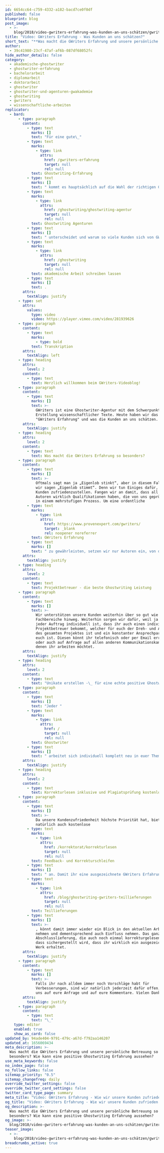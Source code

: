 ```yaml
---
id: 6654cc64-c759-4332-a182-bacd7ce0f0df
published: false
blueprint: blog
post_image:
  - >-
    blog/2018/video-gwriters-erfahrung-was-kunden-an-uns-schätzen/gwriters-erfahrung.png
title: "Video: GWriters Erfahrung - Was Kunden an uns schätzen?"
short_text: "**Was macht die GWriters Erfahrung und unsere persönliche Betreuung so besonders? Wie kann eine positive Ghostwriting Erfahrung aussehen?**\n\nFür eine gute\_Ghostwriting-Erfahrung kommt es hauptsächlich auf die Wahl der richtigen Ghostwriter-Agentur an! In diesem Video spricht Marcel Kopper über die GWriters Erfahrung und was GWriters\_von anderen Ghostwriting Agenturen unterscheidet und warum so viele Kunden sich von GWriters Lösungsvorschläge für ihre akademische Arbeit schreiben lassen..."
author:
  - 39c41980-23cf-47af-af6b-087df68052fc
hide_author_details: false
category:
  - akademische-ghostwriter
  - ghostwriter-erfahrung
  - bachelorarbeit
  - diplomarbeit
  - doktorarbeit
  - ghostwriter
  - ghostwriter-und-agenturen-gwakademie
  - ghostwriting
  - gwriters
  - wissenschaftliche-arbeiten
replicator:
  - bard:
      - type: paragraph
        content:
          - type: text
            marks: []
            text: "Für eine gute\_"
          - type: text
            marks:
              - type: link
                attrs:
                  href: /gwriters-erfahrung
                  target: null
                  rel: null
            text: Ghostwriting-Erfahrung
          - type: text
            marks: []
            text: " kommt es hauptsächlich auf die Wahl der richtigen Ghostwriter-Agentur an! In diesem Video spricht Marcel Kopper über die GWriters Erfahrung und was GWriters\_von anderen "
          - type: text
            marks:
              - type: link
                attrs:
                  href: /ghostwriting/ghostwriting-agentur
                  target: null
                  rel: null
            text: Ghostwriting Agenturen
          - type: text
            marks: []
            text: " unterscheidet und warum so viele Kunden sich von GWriters Lösungsvorschläge für ihre "
          - type: text
            marks:
              - type: link
                attrs:
                  href: /ghostwriting
                  target: null
                  rel: null
            text: akademische Arbeit schreiben lassen
          - type: text
            marks: []
            text: .
        attrs:
          textAlign: justify
      - type: set
        attrs:
          values:
            type: video
            video: https://player.vimeo.com/video/281939626
      - type: paragraph
        content:
          - type: text
            marks:
              - type: bold
            text: Transkription
        attrs:
          textAlign: left
      - type: heading
        attrs:
          level: 2
        content:
          - type: text
            text: Herzlich willkommen beim GWriters-Videoblog!
      - type: paragraph
        content:
          - type: text
            marks: []
            text: >-
              GWriters ist eine Ghostwriter-Agentur mit dem Schwerpunkt auf der
              Erstellung wissenschaftlicher Texte. Heute haben wir das Thema
              "GWriters Erfahrung" und was die Kunden an uns schätzen.
        attrs:
          textAlign: justify
      - type: heading
        attrs:
          level: 2
        content:
          - type: text
            text: Was macht die GWriters Erfahrung so besonders?
      - type: paragraph
        content:
          - type: text
            marks: []
            text: >-
              Oftmals sagt man ja „Eigenlob stinkt“, aber in diesem Fall müssen
              wir sagen „Eigenlob stimmt“. Denn wir tun Einiges dafür, um unsere
              Kunden zufriedenzustellen. Fangen wir an damit, dass all unsere
              Autoren wirklich Qualifikationen haben, die von uns geprüft sind
              in einem mehrstufigen Prozess. Um eine ordentliche
          - type: text
            marks:
              - type: link
                attrs:
                  href: https://www.provenexpert.com/gwriters/
                  target: _blank
                  rel: noopener noreferrer
            text: GWriters Erfahrung
          - type: text
            marks: []
            text: " zu gewährleisten, setzen wir nur Autoren ein, von denen wir auch Arbeitsproben haben, von denen wir die Diplome haben und keine Studenten oder Hobby Schreiber."
        attrs:
          textAlign: justify
      - type: heading
        attrs:
          level: 2
        content:
          - type: text
            text: Projektbetreuer - die beste Ghostwriting Leistung
      - type: paragraph
        content:
          - type: text
            marks: []
            text: >-
              Wir unterstützen unsere Kunden weiterhin über so gut wie alle
              Fachbereiche hinweg. Weiterhin sorgen wir dafür, weil ja auch
              jeder Auftrag individuell ist, dass ihr auch einen individuellen
              Projektbetreuer bekommt, welcher für euch der Dreh- und Angelpunkt
              des gesamten Projektes ist und ein konstanter Ansprechpartner für
              euch ist. Diesen könnt ihr telefonisch oder per Email erreichen
              oder auch auf Anfrage auf allen anderen Kommunikationskanälen, mit
              denen ihr arbeiten möchtet.
        attrs:
          textAlign: justify
      - type: heading
        attrs:
          level: 2
        content:
          - type: text
            text: "Unikate erstellen -\_ für eine echte positive Ghostwriting Erfahrung"
      - type: paragraph
        content:
          - type: text
            marks: []
            text: "Jeder "
          - type: text
            marks:
              - type: link
                attrs:
                  href: /
                  target: null
                  rel: null
            text: Ghostwriter
          - type: text
            marks: []
            text: " arbeitet sich individuell komplett neu in euer Thema ein, da er eine ausgezeichnete Arbeit abliefern möchte, die auch ein Unikat ist. Weiterhin bieten wir für größere und komplexere Projekte interdisziplinäre Teams aus Ghostwritern, welche sich mit eurem Projekt dann eben beschäftigen. Beispiel dazu wäre Wirtschaftsingenieurwesen, wo wirtschaftswissenschaftliche Ghostwriter mit technischen Experten zusammenkommen, um wirklich eine ausgezeichnete Arbeit zu erstellen."
        attrs:
          textAlign: justify
      - type: heading
        attrs:
          level: 2
        content:
          - type: text
            text: Korrekturlesen inklusive und Plagiatsprüfung kostenlos
      - type: paragraph
        content:
          - type: text
            marks: []
            text: >-
              Da unsere Kundenzufriedenheit höchste Priorität hat, bieten wir
              natürlich auch kostenlose
          - type: text
            marks:
              - type: link
                attrs:
                  href: /korrektorat/korrekturlesen
                  target: null
                  rel: null
            text: Feedback- und Korrekturschleifen
          - type: text
            marks: []
            text: " an. Damit ihr eine ausgezeichnete GWriters Erfahrung bekommt, habt ihr Mitspracherecht bei allen inhaltlichen Entscheidungen. Ihr bekommt "
          - type: text
            marks:
              - type: link
                attrs:
                  href: /blog/ghostwriting-gwriters-teillieferungen
                  target: null
                  rel: null
            text: Teillieferungen
          - type: text
            marks: []
            text: >-
              , könnt damit immer wieder ein Blick in den aktuellen Arbeitsstand
              nehmen und dementsprechend auch Einfluss nehmen. Das ganze bis zur
              Abschlusslieferung, die auch noch einmal korrekturgelesen wird, so
              dass sichergestellt wird, dass ihr wirklich ein ausgezeichnetes
              Werk erhaltet.
        attrs:
          textAlign: justify
      - type: paragraph
        content:
          - type: text
            marks: []
            text: >-
              Falls ihr nach alldem immer noch Vorschläge habt für
              Verbesserungen, sind wir natürlich jederzeit dafür offen, freuen
              uns auf eure Anfrage und auf eure Kommentare. Vielen Dank!
        attrs:
          textAlign: justify
      - type: paragraph
        content:
          - type: text
            text: "\_"
    type: editor
    enabled: true
    show_as_card: false
updated_by: 94ade404-9791-479c-a67d-f792aa146207
updated_at: 1656069434
meta_description: >-
  Was macht die GWriters Erfahrung und unsere persönliche Betreuung so
  besonders? Wie kann eine positive Ghostwriting Erfahrung aussehen?
use_meta_keywords: false
no_index_page: false
no_follow_links: false
sitemap_priority: "0.5"
sitemap_changefreq: daily
override_twitter_settings: false
override_twitter_card_settings: false
twitter_card_type_page: summary
meta_title: "Video: GWriters Erfahrung - Wie wir unsere Kunden zufrieden stellen"
og_title: "Video: GWriters Erfahrung - Wie wir unsere Kunden zufrieden stellen"
og_description: >-
  Was macht die GWriters Erfahrung und unsere persönliche Betreuung so
  besonders? Wie kann eine positive Ghostwriting Erfahrung aussehen?
og_image: >-
  blog/2018/video-gwriters-erfahrung-was-kunden-an-uns-schätzen/gwriters-erfahrung.png
teaser_image:
  - >-
    blog/2018/video-gwriters-erfahrung-was-kunden-an-uns-schätzen/gwriters-erfahrung.png
breadcrumbs_active: true
---
```

